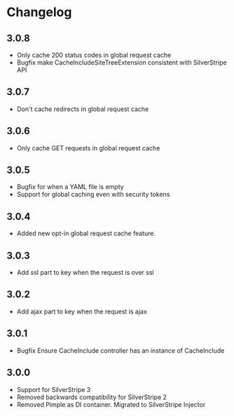 # Changelog

## 3.0.8

* Only cache 200 status codes in global request cache
* Bugfix make CacheIncludeSiteTreeExtension consistent with SilverStripe API

## 3.0.7

* Don't cache redirects in global request cache

## 3.0.6

* Only cache GET requests in global request cache

## 3.0.5

* Bugfix for when a YAML file is empty
* Support for global caching even with security tokens

## 3.0.4

* Added new opt-in global request cache feature.

## 3.0.3

* Add ssl part to key when the request is over ssl

## 3.0.2

* Add ajax part to key when the request is ajax

## 3.0.1

* Bugfix Ensure CacheInclude controller has an instance of CacheInclude

## 3.0.0

* Support for SilverStripe 3
* Removed backwards compatibility for SilverStripe 2
* Removed Pimple as DI container. Migrated to SilverStripe Injector